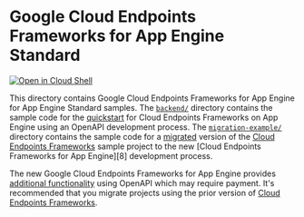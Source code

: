 # Google Cloud Endpoints Frameworks for App Engine Standard

<a href="https://console.cloud.google.com/cloudshell/open?git_repo=https://github.com/GoogleCloudPlatform/java-docs-samples&page=editor&open_in_editor=appengine-java8/endpoints-v2-README.md">
<img alt="Open in Cloud Shell" src ="http://gstatic.com/cloudssh/images/open-btn.png"></a>

This directory contains Google Cloud Endpoints Frameworks for App Engine for
App Engine Standard samples. The [`backend/`](backend/) directory contains the
sample code for the [quickstart][4] for Cloud Endpoints Frameworks on App Engine
using an OpenAPI development process. The [`migration-example/`](migration-example/) directory
contains the sample code for a [migrated][2] version of the [Cloud Endpoints
Frameworks][1] sample project to the new [Cloud Endpoints Frameworks for App Engine][8]
development process.

The new Google Cloud Endpoints Frameworks for App Engine provides
[additional functionality][3] using OpenAPI which may require payment.
It's recommended that you migrate projects using the prior version of [Cloud Endpoints Frameworks][1].


[1]: https://cloud.google.com/appengine/docs/java/endpoints/
[2]: https://cloud.google.com/appengine/docs/java/endpoints/migrating
[3]: https://cloud.google.com/endpoints/docs/frameworks/java/about-cloud-endpoints-frameworks
[4]: https://cloud.google.com/endpoints/docs/frameworks/java/quickstart-frameworks-java

